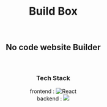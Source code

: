 <div align="center"> 
<h1>Build Box</h1>
<br>
<h2>No code website Builder</h2>
<br>
<h3>Tech Stack</h3>
<div>
frontend : <img src="https://img.shields.io/badge/react-white?style=for-the-badge&logo=react&logoColor=blue" alt="React"><br>
backend : <img src="https://img.shields.io/badge/supabase-white?style=for-the-badge&logo=supabase&logoColor=green" >
</div>
</div>